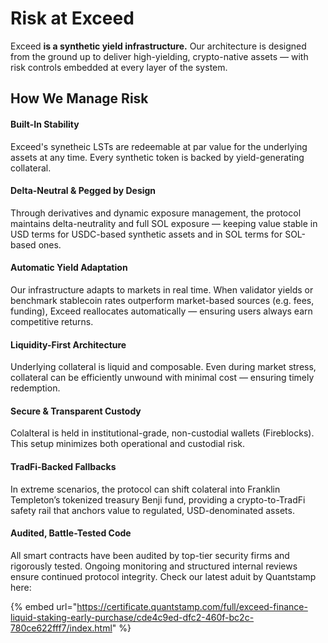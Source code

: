 # Risk at Exceed

Exceed **is a synthetic yield infrastructure.** Our architecture is designed from the ground up to deliver high-yielding, crypto-native assets — with risk controls embedded at every layer of the system.

## How We Manage Risk

#### Built-In Stability

Exceed's synetheic LSTs are redeemable at par value for the underlying assets at any time. Every synthetic token is backed by yield-generating collateral.

#### Delta-Neutral & Pegged by Design

Through derivatives and dynamic exposure management, the protocol maintains delta-neutrality and full SOL exposure — keeping value stable in USD terms for USDC-based synthetic assets and in SOL terms for SOL-based ones.

#### Automatic Yield Adaptation

Our infrastructure adapts to markets in real time. When validator yields or benchmark stablecoin rates outperform market-based sources (e.g. fees, funding), Exceed reallocates automatically — ensuring users always earn competitive returns.

#### Liquidity-First Architecture

Underlying collateral is liquid and composable. Even during market stress, collateral can be efficiently unwound with minimal cost — ensuring timely redemption.

#### Secure & Transparent Custody

Colalteral is held in institutional-grade, non-custodial wallets (Fireblocks). This setup minimizes both operational and custodial risk.

#### TradFi-Backed Fallbacks

In extreme scenarios, the protocol can shift colateral into Franklin Templeton’s tokenized treasury Benji fund, providing a crypto-to-TradFi safety rail that anchors value to regulated, USD-denominated assets.

#### Audited, Battle-Tested Code

All smart contracts have been audited by top-tier security firms and rigorously tested. Ongoing monitoring and structured internal reviews ensure continued protocol integrity. Check our latest aduit by Quantstamp here:

{% embed url="https://certificate.quantstamp.com/full/exceed-finance-liquid-staking-early-purchase/cde4c9ed-dfc2-460f-bc2c-780ce622fff7/index.html" %}
